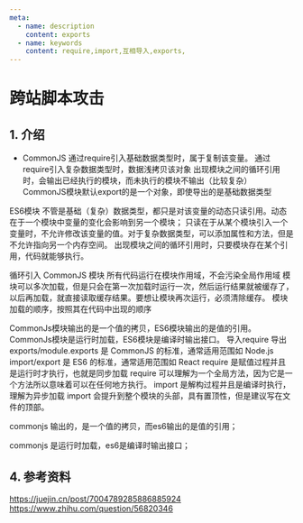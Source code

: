 ```yaml
---
meta:
  - name: description
    content: exports
  - name: keywords
    content: require,import,互相导入,exports,
---
```

# 跨站脚本攻击

## 1. 介绍

+ CommonJS 
通过require引入基础数据类型时，属于复制该变量。
通过require引入复杂数据类型时，数据浅拷贝该对象
出现模块之间的循环引用时，会输出已经执行的模块，而未执行的模块不输出（比较复杂）
CommonJS模块默认export的是一个对象，即使导出的是基础数据类型

ES6模块
不管是基础（复杂）数据类型，都只是对该变量的动态只读引用。动态在于一个模块中变量的变化会影响到另一个模块；
只读在于从某个模块引入一个变量时，不允许修改该变量的值。对于复杂数据类型，可以添加属性和方法，但是不允许指向另一个内存空间。
出现模块之间的循环引用时，只要模块存在某个引用，代码就能够执行。


循环引入
CommonJS 模块
所有代码运行在模块作用域，不会污染全局作用域
模块可以多次加载，但是只会在第一次加载时运行一次，然后运行结果就被缓存了，以后再加载，就直接读取缓存结果。要想让模块再次运行，必须清除缓存。
模块加载的顺序，按照其在代码中出现的顺序

CommonJs模块输出的是一个值的拷贝，ES6模块输出的是值的引用。
CommonJs模块是运行时加载，ES6模块是编译时输出接口。
导入require 导出 exports/module.exports 是 CommonJS 的标准，通常适用范围如 Node.js
import/export 是 ES6 的标准，通常适用范围如 React
require 是赋值过程并且是运行时才执行，也就是同步加载
require 可以理解为一个全局方法，因为它是一个方法所以意味着可以在任何地方执行。
import 是解构过程并且是编译时执行，理解为异步加载
import 会提升到整个模块的头部，具有置顶性，但是建议写在文件的顶部。

commonjs 输出的，是一个值的拷贝，而es6输出的是值的引用；

commonjs 是运行时加载，es6是编译时输出接口；

## 4. 参考资料

https://juejin.cn/post/7004789285886885924
https://www.zhihu.com/question/56820346